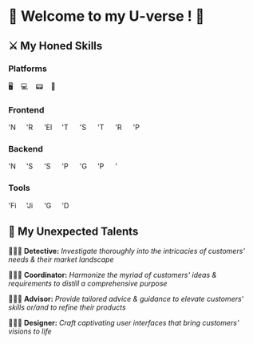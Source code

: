 # 🌌 Welcome to my U-verse ! 🌌

## ⚔️ My Honed Skills

### Platforms

🖥️&nbsp;&nbsp;&nbsp;&nbsp;💻&nbsp;&nbsp;&nbsp;&nbsp;📟&nbsp;&nbsp;&nbsp;&nbsp;📱

### Frontend

[<img title="Next.js" alt="'Next.js' icon" src="https://cdn.jsdelivr.net/gh/devicons/devicon@latest/icons/nextjs/nextjs-original.svg" width="16px" />](https://nextjs.org/)&nbsp;&nbsp;&nbsp;&nbsp;
[<img title="React Native" alt="'React Native' icon" src="https://cdn.jsdelivr.net/gh/devicons/devicon@latest/icons/react/react-original.svg" width="16px" />](https://reactnative.dev/)&nbsp;&nbsp;&nbsp;&nbsp;
[<img title="Electron.js" alt="'Electron.js' icon" src="https://cdn.jsdelivr.net/gh/devicons/devicon@latest/icons/electron/electron-original.svg" width="16px"  />](https://www.electronjs.org/)&nbsp;&nbsp;&nbsp;&nbsp;
[<img title="TypeScript" alt="'TypeScript' icon" src="https://cdn.jsdelivr.net/gh/devicons/devicon@latest/icons/typescript/typescript-original.svg" width="16px" />](https://www.typescriptlang.org/)&nbsp;&nbsp;&nbsp;&nbsp;
[<img title="Storybook" alt="'Storybook' icon" src="https://cdn.jsdelivr.net/gh/devicons/devicon@latest/icons/storybook/storybook-original.svg" width="16px" />](https://storybook.js.org/)&nbsp;&nbsp;&nbsp;&nbsp;
[<img title="TailwindCSS" alt="'TailwindCSS' icon" src="https://cdn.jsdelivr.net/gh/devicons/devicon@latest/icons/tailwindcss/tailwindcss-original.svg" width="16px" />](https://tailwindcss.com/)&nbsp;&nbsp;&nbsp;&nbsp;
[<img title="Redux" alt="'Redux' icon" src="https://cdn.jsdelivr.net/gh/devicons/devicon@latest/icons/redux/redux-original.svg" width="16px" />](https://redux.js.org/)&nbsp;&nbsp;&nbsp;&nbsp;
[<img title="Playwright" alt="'Playwright' icon" src="https://cdn.jsdelivr.net/gh/devicons/devicon@latest/icons/playwright/playwright-original.svg" width="16px" />](https://playwright.dev/)

### Backend

[<img title="Nest.js" alt="'Nest.js' icon" src="https://cdn.jsdelivr.net/gh/devicons/devicon@latest/icons/nestjs/nestjs-original.svg" width="16px" />](https://nestjs.com/)&nbsp;&nbsp;&nbsp;&nbsp;
[<img title="Swagger" alt="'Swagger' icon" src="https://cdn.jsdelivr.net/gh/devicons/devicon@latest/icons/swagger/swagger-original.svg" width="16px" />](https://swagger.io/)&nbsp;&nbsp;&nbsp;&nbsp;
[<img title="Socket.io" alt="'Socket.io' icon" src="https://cdn.jsdelivr.net/gh/devicons/devicon@latest/icons/socketio/socketio-original.svg" width="16px" />](https://socket.io/)&nbsp;&nbsp;&nbsp;&nbsp;
[<img title="Prisma" alt="'Prisma' icon" src="https://cdn.jsdelivr.net/gh/devicons/devicon@latest/icons/prisma/prisma-original.svg" width="16px" />](https://www.prisma.io/)&nbsp;&nbsp;&nbsp;&nbsp;
[<img title="GraphQL" alt="'GraphQL' icon" src="https://cdn.jsdelivr.net/gh/devicons/devicon@latest/icons/graphql/graphql-plain.svg" width="16px" />](https://graphql.org/)&nbsp;&nbsp;&nbsp;&nbsp;
[<img title="PostgreSQL" alt="'PostgreSQL' icon" src="https://cdn.jsdelivr.net/gh/devicons/devicon@latest/icons/postgresql/postgresql-original.svg" width="16px" />](https://www.postgresql.org/)&nbsp;&nbsp;&nbsp;&nbsp;
[<img title="MongoDB" alt="'MongoDB' icon" src="https://cdn.jsdelivr.net/gh/devicons/devicon@latest/icons/mongodb/mongodb-original.svg" width="16px" />](https://www.mongodb.com/)

### Tools

[<img title="Figma" alt="'Figma' icon" src="https://cdn.jsdelivr.net/gh/devicons/devicon@latest/icons/figma/figma-original.svg" width="16px" />](https://figma.com/)&nbsp;&nbsp;&nbsp;&nbsp;
[<img title="Jira" alt="'Jira' icon" src="https://cdn.jsdelivr.net/gh/devicons/devicon@latest/icons/jira/jira-original.svg" width="16px" />](https://www.atlassian.com/software/jira)&nbsp;&nbsp;&nbsp;&nbsp;
[<img title="GitHub" alt="'GitHub' icon" src="https://cdn.jsdelivr.net/gh/devicons/devicon@latest/icons/github/github-original.svg" width="16px" />](https://github.com/)&nbsp;&nbsp;&nbsp;&nbsp;
[<img title="Docker" alt="'Docker' icon" src="https://cdn.jsdelivr.net/gh/devicons/devicon@latest/icons/docker/docker-plain.svg" width="16px" />](https://www.docker.com/)

## 🎒 My Unexpected Talents

🕵🏾‍♀️ **Detective:** _Investigate thoroughly into the intricacies of customers' needs & their market landscape_

👩🏾‍💼 **Coordinator:** _Harmonize the myriad of customers' ideas & requirements to distill a comprehensive purpose_

👩🏾‍🏫 **Advisor:** _Provide tailored advice & guidance to elevate customers' skills or/and to refine their products_

👩🏾‍🎨 **Designer:** _Craft captivating user interfaces that bring customers' visions to life_
